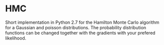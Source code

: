 # HMC
Short implementation in Python 2.7 for the Hamilton Monte Carlo algorithm for a Gaussian and poisson distributions.
The probability distribution functions can be changed together with the gradients with your prefered likelihood.

